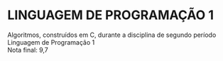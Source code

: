# LINGUAGEM DE PROGRAMAÇÃO 1 
Algoritmos, construídos em C, durante a disciplina de segundo período Linguagem de Programação 1  
Nota final: 9,7
